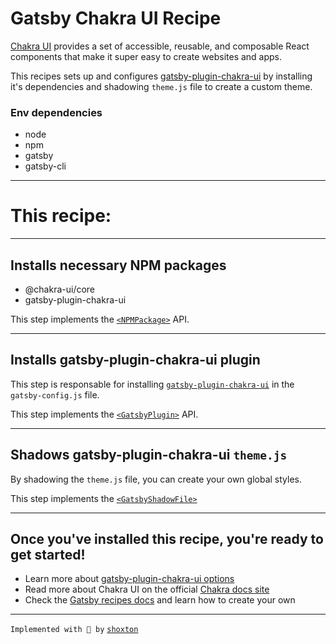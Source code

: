 # Gatsby Chakra UI Recipe

[Chakra UI](https://chakra-ui.com/) provides a set of accessible, reusable, and composable React components that make it super easy to create websites and apps.

This recipes sets up and configures [gatsby-plugin-chakra-ui](https://www.gatsbyjs.com/plugins/gatsby-plugin-chakra-ui/) by installing it's dependencies and shadowing `theme.js` file to create a custom theme.

### Env dependencies

- node
- npm
- gatsby
- gatsby-cli

---

# This recipe:

---

## Installs necessary NPM packages

- @chakra-ui/core
- gatsby-plugin-chakra-ui

This step implements the [`<NPMPackage>`](https://github.com/gatsbyjs/gatsby/blob/master/packages/gatsby-recipes/README.md#npmpackage) API.

---

## Installs gatsby-plugin-chakra-ui plugin

This step is responsable for installing [`gatsby-plugin-chakra-ui`]((https://www.gatsbyjs.com/plugins/gatsby-plugin-chakra-ui/)) in the `gatsby-config.js` file.

This step implements the [`<GatsbyPlugin>`](https://github.com/gatsbyjs/gatsby/blob/master/packages/gatsby-recipes/README.md#gatsbyplugin) API.

---

## Shadows gatsby-plugin-chakra-ui `theme.js` 

By shadowing the `theme.js` file, you can create your own global styles.

This step implements the [`<GatsbyShadowFile>`](https://github.com/gatsbyjs/gatsby/blob/master/packages/gatsby-recipes/README.md#gatsbyshadowfile)

---

## Once you've installed this recipe, you're ready to get started!

- Learn more about [gatsby-plugin-chakra-ui options](https://github.com/chakra-ui/chakra-ui/tree/develop/tooling/gatsby-plugin-chakra-ui#plugin-options)
- Read more about Chakra UI on the official [Chakra docs site](https://chakra-ui.com/getting-started)
- Check the [Gatsby recipes docs](https://github.com/gatsbyjs/gatsby/blob/master/packages/gatsby-recipes/README.md) and learn how to create your own

---

`Implemented with 💖 by` [`shoxton`](https://github.com/shoxton)
